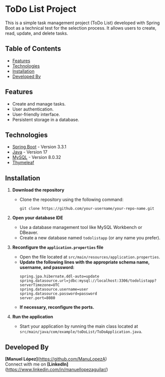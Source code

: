 # ToDo List Project

This is a simple task management project (ToDo List) developed with Spring Boot as a technical test for the selection process. It allows users to create, read, update, and delete tasks.

## Table of Contents

- [Features](#features)
- [Technologies](#technologies)
- [Installation](#installation)
- [Developed By](#developed-by)

## Features

- Create and manage tasks.
- User authentication.
- User-friendly interface.
- Persistent storage in a database.

## Technologies

- [Spring Boot](https://spring.io/projects/spring-boot) - Version 3.3.1
- [Java](https://www.oracle.com/java/) - Version 17
- [MySQL](https://www.mysql.com/) - Version 8.0.32
- [Thymeleaf](https://www.thymeleaf.org/)

## Installation

1. **Download the repository**
   - Clone the repository using the following command:
     ```
     git clone https://github.com/your-username/your-repo-name.git
     ```

2. **Open your database IDE**
   - Use a database management tool like MySQL Workbench or DBeaver.
   - Create a new database named `todolistapp` (or any name you prefer).

3. **Reconfigure the `application.properties` file**
   - Open the file located at `src/main/resources/application.properties`.
   - **Update the following lines with the appropriate schema name, username, and password:**
     ```
     spring.jpa.hibernate.ddl-auto=update
     spring.datasource.url=jdbc:mysql://localhost:3306/todolistapp?serverTimezone=UTC
     spring.datasource.username=user
     spring.datasource.password=password
     server.port=8080
     ```
   - **If necessary, reconfigure the ports.**

4. **Run the application**
   - Start your application by running the main class located at `src/main/java/com/example/toDoList/ToDoApplication.java`.

## Developed By

__[Manuel López]__(https://github.com/ManuLopezA)  
Connect with me on __[LinkedIn]__(https://www.linkedin.com/in/manuellopezaguilar/)
